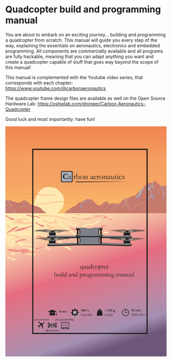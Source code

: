 # Quadcopter build and programming manual

You are about to embark on an exciting journey... building and programming a quadcopter from scratch. This manual will guide you every step of the way, explaining the essentials on aeronautics, electronics and embedded programming. All components are commercially available and all programs are fully hackable, meaning that you can adapt anything you want and create a quadcopter capable of stuff that goes way beyond the scope of this manual! 

This manual is complemented with the Youtube video series, that corresponds with each chapter: https://www.youtube.com/@carbonaeronautics

The quadcopter frame design files are available as well on the Open Source Hardware Lab: https://oshwlab.com/droneer/Carbon-Aeronautics-Quadcopter

Good luck and most importantly: have fun!

[![alt text](https://github.com/CarbonAeronautics/Manual/blob/db7c4cb1e18d58348f50fcf3cfcc0344a582109c/FRONT_PAGE.png?raw=true)](https://github.com/CarbonAeronautics/Manual-Quadcopter-Drone/blob/0cc792adf7208d7c49117290a5f9fb2afe4cd267/Carbon_Aeronautics_Quadcopter_Manual.pdf)
